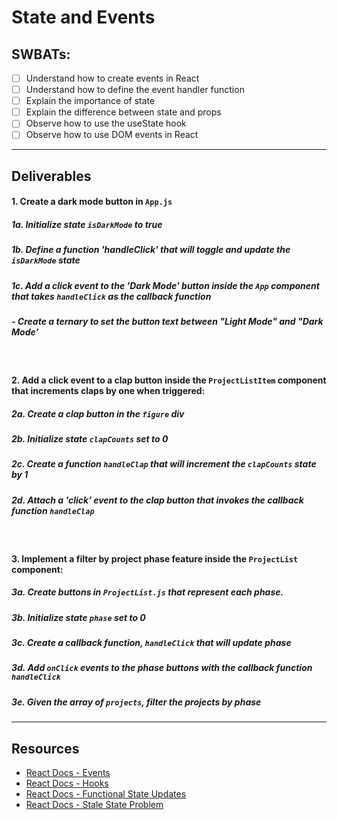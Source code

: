 # State and Events

## SWBATs:

- [ ] Understand how to create events in React
- [ ] Understand how to define the event handler function
- [ ] Explain the importance of state
- [ ] Explain the difference between state and props
- [ ] Observe how to use the useState hook
- [ ] Observe how to use DOM events in React

*** 

## Deliverables

#### 1. Create a dark mode button in `App.js` 

##### 1a. Initialize state `isDarkMode` to true

##### 1b. Define a function 'handleClick' that will toggle and update the `isDarkMode` state

##### 1c. Add a click event to the 'Dark Mode' button inside the `App` component that takes `handleClick` as the callback function

##### - Create a ternary to set the button text between "Light Mode" and "Dark Mode'

<br />

#### 2. Add a click event to a clap button inside the `ProjectListItem` component that increments claps by one when triggered:

##### 2a. Create a clap button in the `figure` div 
##### 2b. Initialize state `clapCounts` set to 0

##### 2c. Create a function `handleClap` that will increment the `clapCounts` state by 1

##### 2d. Attach a 'click' event to the clap button that invokes the callback function `handleClap`

<br />

#### 3. Implement a filter by project phase feature inside the `ProjectList` component:

##### 3a. Create buttons in `ProjectList.js` that represent each phase.
##### 3b. Initialize state `phase` set to 0

##### 3c. Create a callback function, `handleClick` that will update phase

##### 3d.  Add `onClick` events to the phase buttons with the callback function `handleClick`

##### 3e. Given the array of `projects`, filter the projects by phase

***
## Resources

- [React Docs - Events](https://reactjs.org/docs/events.html)
- [React Docs - Hooks](https://reactjs.org/docs/hooks-overview.html)
- [React Docs - Functional State Updates](https://reactjs.org/docs/hooks-reference.html#functional-updates)
- [React Docs - Stale State Problem](https://reactjs.org/docs/hooks-faq.html#why-am-i-seeing-stale-props-or-state-inside-my-function)

